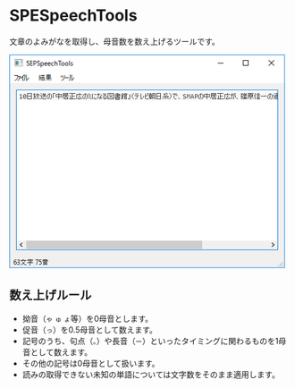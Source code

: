 # SPESpeechTools

文章のよみがなを取得し、母音数を数え上げるツールです。

![mainwindow-2.png](./docs/html/html/img/mainwindow-2.png)

## 数え上げルール

* 拗音（`ゃ` `ゅ` `ょ`等）を0母音とします。
* 促音（`っ`）を0.5母音として数えます。
* 記号のうち、句点（`。`）や長音（`ー`）といったタイミングに関わるものを1母音として数えます。
* その他の記号は0母音として扱います。
* 読みの取得できない未知の単語については文字数をそのまま適用します。
